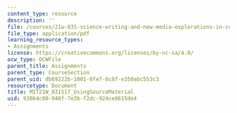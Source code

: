 ```yaml
---
content_type: resource
description: ''
file: /courses/21w-031-science-writing-and-new-media-explorations-in-communicating-about-science-technology-spring-2017/93864c00948f7e3bf2dc924ce8615de4_MIT21W_031S17_UsingSourceMaterial.pdf
file_type: application/pdf
learning_resource_types:
- Assignments
license: https://creativecommons.org/licenses/by-nc-sa/4.0/
ocw_type: OCWFile
parent_title: Assignments
parent_type: CourseSection
parent_uid: db69222b-1001-0fe7-6c8f-e350abc553c3
resourcetype: Document
title: MIT21W_031S17_UsingSourceMaterial
uid: 93864c00-948f-7e3b-f2dc-924ce8615de4
---
```

